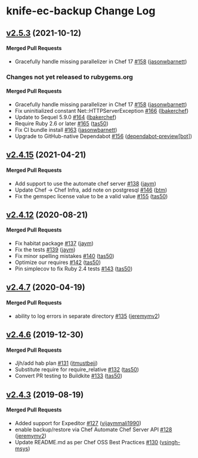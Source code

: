 # knife-ec-backup Change Log

<!-- latest_release 2.5.3 -->
## [v2.5.3](https://github.com/chef/knife-ec-backup/tree/v2.5.3) (2021-10-12)

#### Merged Pull Requests
- Gracefully handle missing parallelizer in Chef 17 [#158](https://github.com/chef/knife-ec-backup/pull/158) ([jasonwbarnett](https://github.com/jasonwbarnett))
<!-- latest_release -->

<!-- release_rollup since=2.4.15 -->
### Changes not yet released to rubygems.org

#### Merged Pull Requests
- Gracefully handle missing parallelizer in Chef 17 [#158](https://github.com/chef/knife-ec-backup/pull/158) ([jasonwbarnett](https://github.com/jasonwbarnett)) <!-- 2.5.3 -->
- Fix uninitialized constant Net::HTTPServerException [#166](https://github.com/chef/knife-ec-backup/pull/166) ([lbakerchef](https://github.com/lbakerchef)) <!-- 2.5.2 -->
- Update to Sequel 5.9.0 [#164](https://github.com/chef/knife-ec-backup/pull/164) ([lbakerchef](https://github.com/lbakerchef)) <!-- 2.5.1 -->
- Require Ruby 2.6 or later [#165](https://github.com/chef/knife-ec-backup/pull/165) ([tas50](https://github.com/tas50)) <!-- 2.5.0 -->
- Fix CI bundle install [#163](https://github.com/chef/knife-ec-backup/pull/163) ([jasonwbarnett](https://github.com/jasonwbarnett)) <!-- 2.4.17 -->
- Upgrade to GitHub-native Dependabot [#156](https://github.com/chef/knife-ec-backup/pull/156) ([dependabot-preview[bot]](https://github.com/dependabot-preview[bot])) <!-- 2.4.16 -->
<!-- release_rollup -->

<!-- latest_stable_release -->
## [v2.4.15](https://github.com/chef/knife-ec-backup/tree/v2.4.15) (2021-04-21)

#### Merged Pull Requests
- Add support to use the automate chef server [#138](https://github.com/chef/knife-ec-backup/pull/138) ([jaym](https://github.com/jaym))
- Update Chef -&gt; Chef Infra, add note on postgresql [#146](https://github.com/chef/knife-ec-backup/pull/146) ([btm](https://github.com/btm))
- Fix the gemspec license value to be a valid value [#155](https://github.com/chef/knife-ec-backup/pull/155) ([tas50](https://github.com/tas50))
<!-- latest_stable_release -->

## [v2.4.12](https://github.com/chef/knife-ec-backup/tree/v2.4.12) (2020-08-21)

#### Merged Pull Requests
- Fix habitat package [#137](https://github.com/chef/knife-ec-backup/pull/137) ([jaym](https://github.com/jaym))
- Fix the tests [#139](https://github.com/chef/knife-ec-backup/pull/139) ([jaym](https://github.com/jaym))
- Fix minor spelling mistakes [#140](https://github.com/chef/knife-ec-backup/pull/140) ([tas50](https://github.com/tas50))
- Optimize our requires [#142](https://github.com/chef/knife-ec-backup/pull/142) ([tas50](https://github.com/tas50))
- Pin simplecov to fix Ruby 2.4 tests [#143](https://github.com/chef/knife-ec-backup/pull/143) ([tas50](https://github.com/tas50))

## [v2.4.7](https://github.com/chef/knife-ec-backup/tree/v2.4.7) (2020-04-19)

#### Merged Pull Requests
- ability to log errors in separate directory [#135](https://github.com/chef/knife-ec-backup/pull/135) ([jeremymv2](https://github.com/jeremymv2))

## [v2.4.6](https://github.com/chef/knife-ec-backup/tree/v2.4.6) (2019-12-30)

#### Merged Pull Requests
- Jjh/add hab plan [#131](https://github.com/chef/knife-ec-backup/pull/131) ([itmustbejj](https://github.com/itmustbejj))
- Substitute require for require_relative [#132](https://github.com/chef/knife-ec-backup/pull/132) ([tas50](https://github.com/tas50))
- Convert PR testing to Buildkite [#133](https://github.com/chef/knife-ec-backup/pull/133) ([tas50](https://github.com/tas50))

## [v2.4.3](https://github.com/chef/knife-ec-backup/tree/v2.4.3) (2019-08-19)

#### Merged Pull Requests
- Added support for Expeditor [#127](https://github.com/chef/knife-ec-backup/pull/127) ([vijaymmali1990](https://github.com/vijaymmali1990))
- enable backup/restore via Chef Automate Chef Server API [#128](https://github.com/chef/knife-ec-backup/pull/128) ([jeremymv2](https://github.com/jeremymv2))
- Update README.md as per Chef OSS Best Practices [#130](https://github.com/chef/knife-ec-backup/pull/130) ([vsingh-msys](https://github.com/vsingh-msys))
